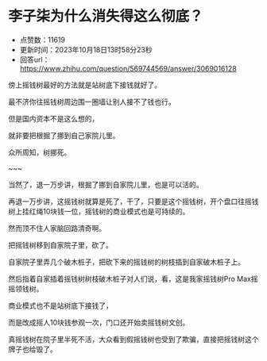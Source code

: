 # 李子柒为什么消失得这么彻底？
- 点赞数：11619
- 更新时间：2023年10月18日13时58分23秒
- 回答url：https://www.zhihu.com/question/569744569/answer/3069016128
<body>
 <p data-pid="9MSF183E">傍上摇钱树最好的方法就是站树底下接钱就好了。</p>
 <p data-pid="FtMchtJq">最不济你往摇钱树周边围一圈墙让别人接不了钱也行。</p>
 <p data-pid="nUtt4r1G">但是国内资本不是这么想的，</p>
 <p data-pid="Zamxa602">就非要把根掘了挪到自己家院儿里。</p>
 <p data-pid="Iz6o22lj">众所周知，树挪死。</p>
 <p data-pid="_iNN1z_g">~~~</p>
 <p data-pid="oL_YFiU1">当然了，退一万步讲，根掘了挪到自家院儿里，也是可以活的。</p>
 <p data-pid="4jLXdsds">再退一万步讲，这摇钱树就算是死了，干了，只要是这个摇钱树，开个盘口往摇钱树上挂红绳10块钱一位，摇钱树的商业模式也是可持续的。</p>
 <p data-pid="4G-XWFs-">然而顶不住人家脑回路清奇啊。</p>
 <p data-pid="YWV0CeZL">把摇钱树移到自家院子里，砍了。</p>
 <p data-pid="tvsirn1q">自家院子里弄几个破木桩子，把砍下来的摇钱树的树枝插到自家破木桩子上。</p>
 <p data-pid="0mB0NXKI">然后指着自家插着摇钱树树枝破木桩子对人们说，看，这是我家摇钱树Pro Max摇摇领钱树。</p>
 <p data-pid="UDhEuZUY">商业模式也不是站树底下接钱了，</p>
 <p data-pid="fzCQA1t8">而是改成摇人10块钱参观一次，门口还开始卖摇钱树文创。</p>
 <p data-pid="cdsPOdNZ">真摇钱树在院子里半死不活，大众看到假摇钱树也受到了欺骗，直接把摇钱树这个牌子也给毁了。</p>
</body>